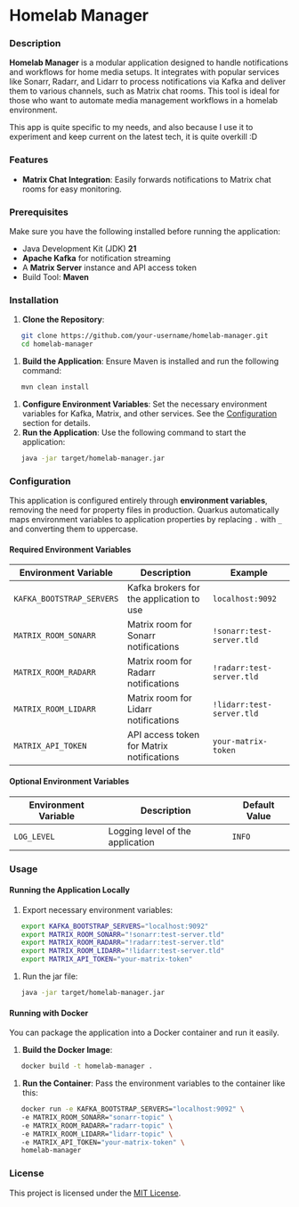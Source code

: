 # Homelab Manager

### Description

**Homelab Manager** is a modular application designed to handle notifications and workflows for home media setups. It
integrates with popular services like Sonarr, Radarr, and Lidarr to process notifications via Kafka and deliver them to
various channels, such as Matrix chat rooms. This tool is ideal for those who want to automate media management
workflows in a homelab environment.

This app is quite specific to my needs, and also because I use it to experiment and keep current on the latest tech, it is quite overkill :D

### Features

- **Matrix Chat Integration**: Easily forwards notifications to Matrix chat rooms for easy monitoring.

### Prerequisites

Make sure you have the following installed before running the application:

- Java Development Kit (JDK) **21**
- **Apache Kafka** for notification streaming
- A **Matrix Server** instance and API access token
- Build Tool: **Maven**

### Installation

1. **Clone the Repository**:

``` bash
   git clone https://github.com/your-username/homelab-manager.git  
   cd homelab-manager  
```

1. **Build the Application**:
   Ensure Maven is installed and run the following command:

``` bash
   mvn clean install  
```

1. **Configure Environment Variables**:
   Set the necessary environment variables for Kafka, Matrix, and other services. See
   the [Configuration](#configuration) section for details.
2. **Run the Application**:
   Use the following command to start the application:

``` bash
   java -jar target/homelab-manager.jar  
```

### Configuration

This application is configured entirely through **environment variables**, removing the need for property files in
production. Quarkus automatically maps environment variables to application properties by replacing `.` with `_` and
converting them to uppercase.

#### Required Environment Variables

| Environment Variable      | Description                                        | Example                   |
|---------------------------|----------------------------------------------------|---------------------------|
| `KAFKA_BOOTSTRAP_SERVERS` | Kafka brokers for the application to use           | `localhost:9092`          |
| `MATRIX_ROOM_SONARR`      | Matrix room for Sonarr notifications               | `!sonarr:test-server.tld` |
| `MATRIX_ROOM_RADARR`      | Matrix room for Radarr notifications               | `!radarr:test-server.tld` |
| `MATRIX_ROOM_LIDARR`      | Matrix room for Lidarr notifications               | `!lidarr:test-server.tld` |
| `MATRIX_API_TOKEN`        | API access token for Matrix notifications          | `your-matrix-token`       |

#### Optional Environment Variables

| Environment Variable | Description                      | Default Value |
|----------------------|----------------------------------|---------------|
| `LOG_LEVEL`          | Logging level of the application | `INFO`        |

### Usage

#### Running the Application Locally

1. Export necessary environment variables:

``` bash
   export KAFKA_BOOTSTRAP_SERVERS="localhost:9092"  
   export MATRIX_ROOM_SONARR="!sonarr:test-server.tld"  
   export MATRIX_ROOM_RADARR="!radarr:test-server.tld"  
   export MATRIX_ROOM_LIDARR="!lidarr:test-server.tld"  
   export MATRIX_API_TOKEN="your-matrix-token"  
```

1. Run the jar file:

``` bash
   java -jar target/homelab-manager.jar  
```

#### Running with Docker

You can package the application into a Docker container and run it easily.

1. **Build the Docker Image**:

``` bash
   docker build -t homelab-manager .  
```

1. **Run the Container**:
   Pass the environment variables to the container like this:

``` bash
   docker run -e KAFKA_BOOTSTRAP_SERVERS="localhost:9092" \  
   -e MATRIX_ROOM_SONARR="sonarr-topic" \  
   -e MATRIX_ROOM_RADARR="radarr-topic" \  
   -e MATRIX_ROOM_LIDARR="lidarr-topic" \  
   -e MATRIX_API_TOKEN="your-matrix-token" \  
   homelab-manager  
```

### License

This project is licensed under the [MIT License](LICENSE).
